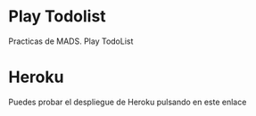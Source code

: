# Play Todolist

Practicas de MADS. Play TodoList

# Heroku

Puedes probar el despliegue de Heroku pulsando en este enlace